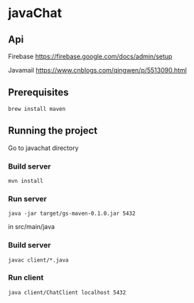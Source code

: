 # javaChat

## Api
Firebase https://firebase.google.com/docs/admin/setup

Javamail https://www.cnblogs.com/qingwen/p/5513090.html

## Prerequisites

```
brew install maven
```

## Running the project
Go to javachat directory

### Build server
```
mvn install
```

### Run server
```
java -jar target/gs-maven-0.1.0.jar 5432
```

in src/main/java

### Build server
```
javac client/*.java
```

### Run client

```
java client/ChatClient localhost 5432
```
